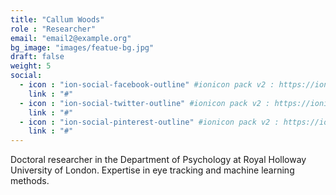 ```yaml
---
title: "Callum Woods"
role : "Researcher"
email: "email2@example.org"
bg_image: "images/featue-bg.jpg"
draft: false
weight: 5
social:
  - icon : "ion-social-facebook-outline" #ionicon pack v2 : https://ionicons.com/v2/
    link : "#"
  - icon : "ion-social-twitter-outline" #ionicon pack v2 : https://ionicons.com/v2/
    link : "#"
  - icon : "ion-social-pinterest-outline" #ionicon pack v2 : https://ionicons.com/v2/
    link : "#"
---
```


Doctoral researcher in the Department of Psychology at Royal Holloway University of London. Expertise in eye tracking and machine learning methods.